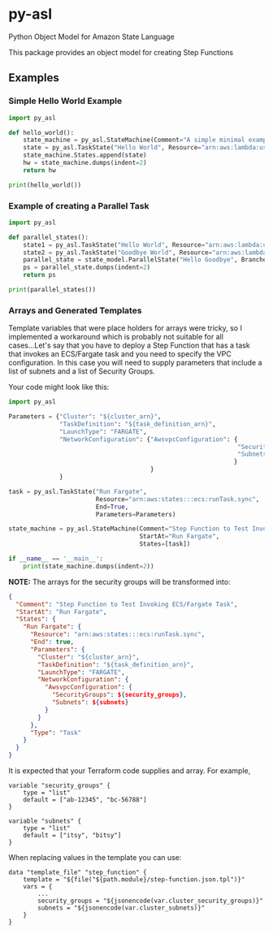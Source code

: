 # py-asl
Python Object Model for Amazon State Language

This package provides an object model for creating Step Functions

## Examples

### Simple Hello World Example

```python
import py_asl

def hello_world():
    state_machine = py_asl.StateMachine(Comment="A simple minimal example of the States language", StartAt="Hello World")
    state = py_asl.TaskState("Hello World", Resource="arn:aws:lambda:us-east-1:123456789012:function:HelloWorld", End=True)
    state_machine.States.append(state)
    hw = state_machine.dumps(indent=2)
    return hw

print(hello_world())
```

### Example of creating a Parallel Task

```python
import py_asl

def parallel_states():
    state1 = py_asl.TaskState("Hello World", Resource="arn:aws:lambda:us-east-1:123456789012:function:HelloWorld", End=True)
    state2 = py_asl.TaskState("Goodbye World", Resource="arn:aws:lambda:us-east-1:123456789012:function:GoodbyeWorld", End=True)
    parallel_state = state_model.ParallelState("Hello Goodbye", Branches=[state1, state2], Next="Foo")
    ps = parallel_state.dumps(indent=2)
    return ps

print(parallel_states())
```

### Arrays and Generated Templates

Template variables that were place holders for arrays were tricky, so I implemented
a workaround which is probably not suitable for all cases...Let's say that
you have to deploy a Step Function that has a task that invokes an ECS/Fargate
task and you need to specify the VPC configuration. In this case you will need
to supply parameters that include a list of subnets and a list of Security Groups.

Your code might look like this:

```python
import py_asl

Parameters = {"Cluster": "${cluster_arn}",
              "TaskDefinition": "${task_definition_arn}",
              "LaunchType": "FARGATE",
              "NetworkConfiguration": {"AwsvpcConfiguration": {
                                                               "SecurityGroups": "[${security_groups}]",
                                                               "Subnets": "[${subnets}]"
                                                              }
                                       }
              }

task = py_asl.TaskState("Run Fargate",
                        Resource="arn:aws:states:::ecs:runTask.sync",
                        End=True,
                        Parameters=Parameters)

state_machine = py_asl.StateMachine(Comment="Step Function to Test Invoking ECS/Fargate Task",
                                    StartAt="Run Fargate",
                                    States=[task])

if __name__ == '__main__':
    print(state_machine.dumps(indent=2))
```

**NOTE:** The arrays for the security groups will be transformed into:
```JSON
{
  "Comment": "Step Function to Test Invoking ECS/Fargate Task",
  "StartAt": "Run Fargate",
  "States": {
    "Run Fargate": {
      "Resource": "arn:aws:states:::ecs:runTask.sync",
      "End": true,
      "Parameters": {
        "Cluster": "${cluster_arn}",
        "TaskDefinition": "${task_definition_arn}",
        "LaunchType": "FARGATE",
        "NetworkConfiguration": {
          "AwsvpcConfiguration": {
            "SecurityGroups": ${security_groups},
            "Subnets": ${subnets}
          }
        }
      },
      "Type": "Task"
    }
  }
}
```

It is expected that your Terraform code supplies and array. For example,

```
variable "security_groups" {
    type = "list"
    default = ["ab-12345", "bc-56788"]
}

variable "subnets" {
    type = "list"
    default = ["itsy", "bitsy"]
}
```

When replacing values in the template you can use:

```
data "template_file" "step_function" {
    template = "${file("${path.module}/step-function.json.tpl")}"
    vars = {
        ...
        security_groups = "${jsonencode(var.cluster_security_groups)}"
        subnets = "${jsonencode(var.cluster_subnets)}"
    }
}
```
